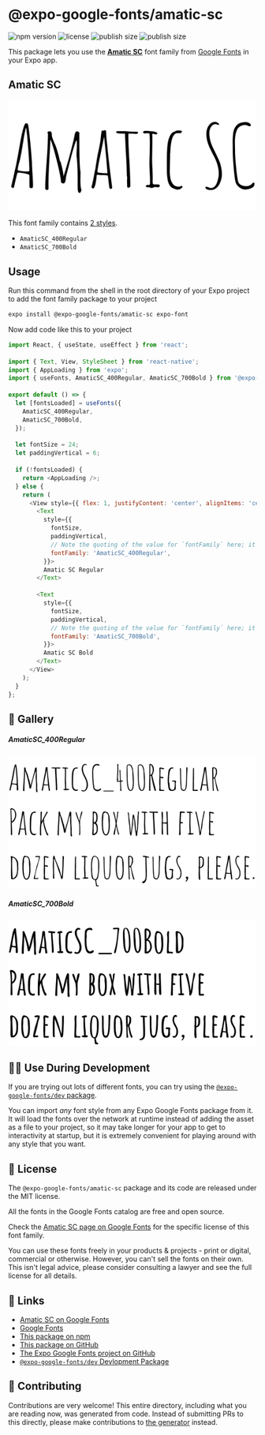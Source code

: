 # @expo-google-fonts/amatic-sc

![npm version](https://flat.badgen.net/npm/v/@expo-google-fonts/amatic-sc)
![license](https://flat.badgen.net/github/license/expo/google-fonts)
![publish size](https://flat.badgen.net/packagephobia/install/@expo-google-fonts/amatic-sc)
![publish size](https://flat.badgen.net/packagephobia/publish/@expo-google-fonts/amatic-sc)

This package lets you use the [**Amatic SC**](https://fonts.google.com/specimen/Amatic+SC) font family from [Google Fonts](https://fonts.google.com/) in your Expo app.

## Amatic SC

![Amatic SC](./font-family.png)

This font family contains [2 styles](#-gallery).

- `AmaticSC_400Regular`
- `AmaticSC_700Bold`

## Usage

Run this command from the shell in the root directory of your Expo project to add the font family package to your project
```sh
expo install @expo-google-fonts/amatic-sc expo-font
```

Now add code like this to your project
```js
import React, { useState, useEffect } from 'react';

import { Text, View, StyleSheet } from 'react-native';
import { AppLoading } from 'expo';
import { useFonts, AmaticSC_400Regular, AmaticSC_700Bold } from '@expo-google-fonts/amatic-sc';

export default () => {
  let [fontsLoaded] = useFonts({
    AmaticSC_400Regular,
    AmaticSC_700Bold,
  });

  let fontSize = 24;
  let paddingVertical = 6;

  if (!fontsLoaded) {
    return <AppLoading />;
  } else {
    return (
      <View style={{ flex: 1, justifyContent: 'center', alignItems: 'center' }}>
        <Text
          style={{
            fontSize,
            paddingVertical,
            // Note the quoting of the value for `fontFamily` here; it expects a string!
            fontFamily: 'AmaticSC_400Regular',
          }}>
          Amatic SC Regular
        </Text>

        <Text
          style={{
            fontSize,
            paddingVertical,
            // Note the quoting of the value for `fontFamily` here; it expects a string!
            fontFamily: 'AmaticSC_700Bold',
          }}>
          Amatic SC Bold
        </Text>
      </View>
    );
  }
};

```

## 🔡 Gallery

##### AmaticSC_400Regular
![AmaticSC_400Regular](./AmaticSC_400Regular.ttf.png)

##### AmaticSC_700Bold
![AmaticSC_700Bold](./AmaticSC_700Bold.ttf.png)


## 👩‍💻 Use During Development

If you are trying out lots of different fonts, you can try using the [`@expo-google-fonts/dev` package](https://github.com/expo/google-fonts/tree/master/font-packages/dev#readme).

You can import *any* font style from any Expo Google Fonts package from it. It will load the fonts
over the network at runtime instead of adding the asset as a file to your project, so it may take longer
for your app to get to interactivity at startup, but it is extremely convenient
for playing around with any style that you want.

## 📖 License

The `@expo-google-fonts/amatic-sc` package and its code are released under the MIT license.

All the fonts in the Google Fonts catalog are free and open source.

Check the [Amatic SC page on Google Fonts](https://fonts.google.com/specimen/Amatic+SC) for the specific license of this font family.

You can use these fonts freely in your products & projects - print or digital, commercial or otherwise. However, you can't sell the fonts on their own. This isn't legal advice, please consider consulting a lawyer and see the full license for all details.

## 🔗 Links

- [Amatic SC on Google Fonts](https://fonts.google.com/specimen/Amatic+SC)
- [Google Fonts](https://fonts.google.com/)
- [This package on npm](https://www.npmjs.com/package/@expo-google-fonts/amatic-sc)
- [This package on GitHub](https://github.com/expo/google-fonts/tree/master/font-packages/amatic-sc)
- [The Expo Google Fonts project on GitHub](https://github.com/expo/google-fonts)
- [`@expo-google-fonts/dev` Devlopment Package](https://github.com/expo/google-fonts/tree/master/font-packages/dev)

## 🤝 Contributing

Contributions are very welcome! This entire directory, including what you are reading now, was generated from code. Instead of submitting PRs to this directly, please make contributions to [the generator](https://github.com/expo/google-fonts/tree/master/packages/generator) instead.
